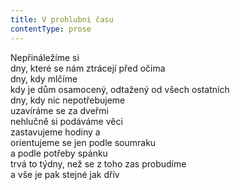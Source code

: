 ```yaml
---
title: V prohlubni času
contentType: prose
---
```


<section>

Nepřináležíme si  
dny, které se nám ztrácejí před očima  
dny, kdy mlčíme  
kdy je dům osamocený, odtažený od všech ostatních  
dny, kdy nic nepotřebujeme  
uzavíráme se za dveřmi  
nehlučně si podáváme věci  
zastavujeme hodiny a  
orientujeme se jen podle soumraku  
a podle potřeby spánku  
trvá to týdny, než se z toho zas probudíme  
a vše je pak stejné jak dřív

</section>

